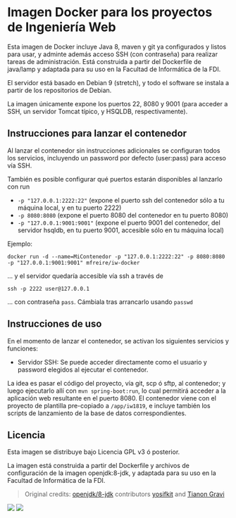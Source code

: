 # Imagen Docker para los proyectos de Ingeniería Web

Esta imagen de Docker incluye Java 8, maven y git ya configurados y listos para usar, y adminte además acceso SSH (con contraseña) para realizar tareas de administración. Está construida a partir del Dockerfile de java/lamp y adaptada para su uso en la Facultad de Informática de la FDI.

El servidor está basado en Debian 9 (stretch), y todo el software se instala a partir de los repositorios de Debian.

La imagen únicamente expone los puertos 22, 8080 y 9001 (para acceder a SSH, un servidor Tomcat típico, y HSQLDB, respectivamente).

## Instrucciones para lanzar el contenedor

Al lanzar el contenedor sin instrucciones adicionales se configuran todos los servicios, incluyendo un password por defecto (user:pass) para acceso vía SSH.

También es posible configurar qué puertos estarán disponibles al lanzarlo con run

* `-p "127.0.0.1:2222:22"` (expone el puerto ssh del contenedor sólo a tu máquina local, y en tu puerto 2222)
* `-p 8080:8080` (expone el puerto 8080 del contenedor en tu puerto 8080)
* `-p "127.0.0.1:9001:9001"` (expone el puerto 9001 del contenedor, del servidor hsqldb, en tu puerto 9001, accesible sólo en tu máquina local)

Ejemplo:

```
docker run -d --name=MiContenedor -p "127.0.0.1:2222:22" -p 8080:8080 -p "127.0.0.1:9001:9001" mfreire/iw-docker
```

... y el servidor quedaría accesible vía ssh a través de 

```
ssh -p 2222 user@127.0.0.1
```

... con contraseña `pass`. Cámbiala tras arrancarlo usando `passwd`

## Instrucciones de uso

En el momento de lanzar el contenedor, se activan los siguientes servicios y funciones:

* Servidor SSH: Se puede acceder directamente como el usuario y password elegidos al ejecutar el contenedor.

La idea es pasar el código del proyecto, vía git, scp ó sftp, al contenedor; y luego ejecutarlo allí con `mvn spring-boot:run`, lo cual permitirá acceder a la aplicación web resultante en el puerto 8080. El contenedor viene con el proyecto de plantilla pre-copiado a `/app/iw1819`, e incluye también los scripts de lanzamiento de la base de datos correspondientes.

## Licencia

Esta imagen se distribuye bajo Licencia GPL v3 ó posterior. 

La imagen está construida a partir del Dockerfile y archivos de configuración de la imagen openjdk:8-jdk, y adaptada para su uso en la Facultad de Informática de la FDI.

> Original credits: [openjdk/8-jdk](https://github.com/docker-library/openjdk/blob/master/8/jdk/Dockerfile) contributors [yosifkit](https://github.com/yosifkit) and [Tianon Gravi](https://github.com/tianon)

[![](https://images.microbadger.com/badges/image/mfreire/iw-docker.svg)](https://microbadger.com/images/mfreire/iw-docker "Get your own image badge on microbadger.com") [![](https://images.microbadger.com/badges/version/mfreire/iw-docker.svg)](https://microbadger.com/images/mfreire/iw-docker "Get your own version badge on microbadger.com")
